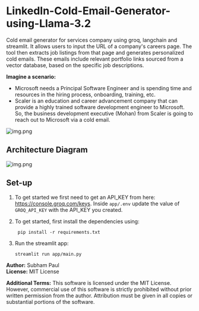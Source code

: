 # LinkedIn-Cold-Email-Generator-using-Llama-3.2

Cold email generator for services company using groq, langchain and streamlit. It allows users to input the URL of a company's careers page. The tool then extracts job listings from that page and generates personalized cold emails. These emails include relevant portfolio links sourced from a vector database, based on the specific job descriptions. 

**Imagine a scenario:**

- Microsoft needs a Principal Software Engineer and is spending time and resources in the hiring process, onboarding, training, etc.
- Scaler is an education and career advancement company that can provide a highly trained software development engineer to Microsoft. So, the business development executive (Mohan) from Scaler is going to reach out to Microsoft via a cold email.

![img.png](![img](https://github.com/user-attachments/assets/91d73b8c-4224-4e33-a8f1-4001ee371955)
)

## Architecture Diagram
![img.png](![architecture](https://github.com/user-attachments/assets/f29b4176-7a46-4c1e-9745-8d2357c39ff5)
)

## Set-up
1. To get started we first need to get an API_KEY from here: https://console.groq.com/keys. Inside `app/.env` update the value of `GROQ_API_KEY` with the API_KEY you created. 


2. To get started, first install the dependencies using:
    ```commandline
     pip install -r requirements.txt
    ```
   
3. Run the streamlit app:
   ```commandline
   streamlit run app/main.py
   ```
   

**Author:** Subham Paul  
**License:** MIT License

**Additional Terms:**
This software is licensed under the MIT License. However, commercial use of this software is strictly prohibited without prior written permission from the author. Attribution must be given in all copies or substantial portions of the software.
